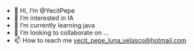 - 👋 Hi, I’m @YecitPepe
- 👀 I’m interested in IA
- 🌱 I’m currently learning java
- 💞️ I’m looking to collaborate on ...
- 📫 How to reach me yecit_pepe_luna_velasco@hotmail.com

<!---
YecitPepe/YecitPepe is a ✨ special ✨ repository because its `README.md` (this file) appears on your GitHub profile.
You can click the Preview link to take a look at your changes.
--->
